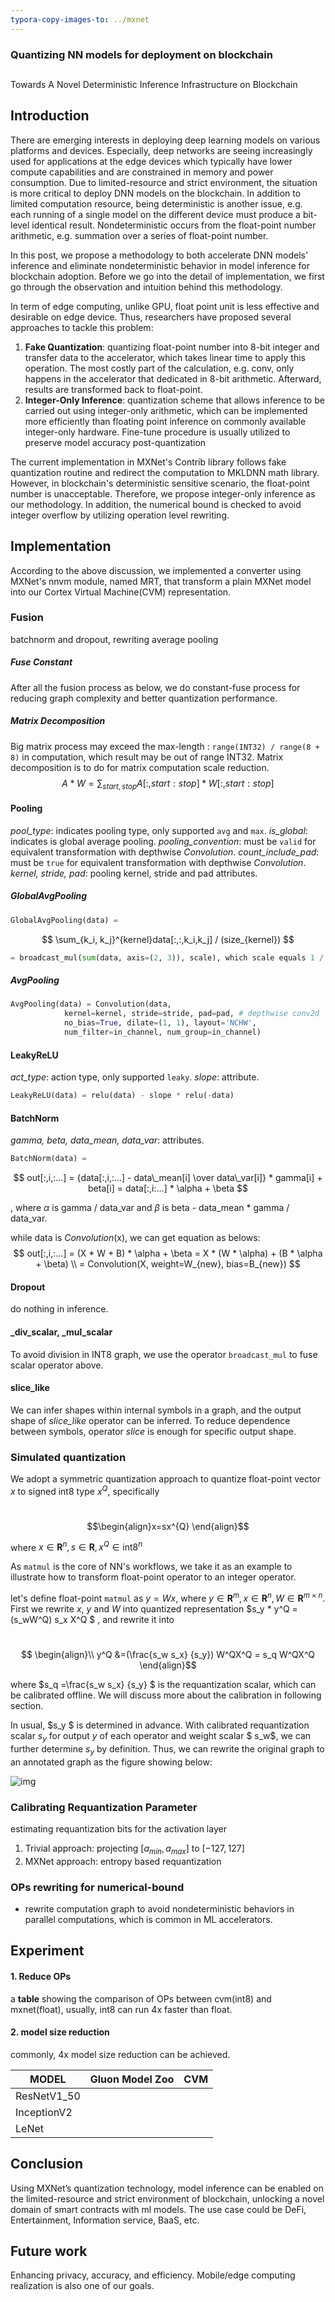```yaml
---
typora-copy-images-to: ../mxnet
---
```


### Quantizing NN models for deployment on blockchain

##  

Towards A Novel Deterministic Inference Infrastructure on Blockchain

## Introduction

There are emerging interests in deploying deep learning models on various platforms and devices. Especially, deep networks are seeing increasingly used for applications at the edge devices which typically have lower compute capabilities and are constrained in memory and power consumption. Due to limited-resource and strict environment, the situation is more critical to deploy DNN models on the blockchain. In addition to limited computation resource, being deterministic is another issue, e.g. each running of a single model on the different device must produce a bit-level identical result. Nondeterministic occurs from the float-point number arithmetic, e.g. summation over a series of float-point number. 

In this post, we propose a methodology to both accelerate DNN models' inference and eliminate nondeterministic behavior in model inference for blockchain adoption. Before we go into the detail of implementation, we first go through the observation and intuition behind this methodology.

In term of edge computing, unlike GPU, float point unit is less effective and desirable on edge device. Thus, researchers have proposed several approaches to tackle this problem:

1. **Fake Quantization**: quantizing float-point number into 8-bit integer and transfer data to the accelerator, which takes linear time to apply this operation. The most costly part of the calculation, e.g. conv,  only happens in the accelerator that dedicated in 8-bit arithmetic. Afterward, results are transformed back to float-point.
2. **Integer-Only Inference**: quantization scheme that allows inference to be carried out using integer-only arithmetic, which can be implemented more efficiently than floating point inference on commonly available integer-only hardware. Fine-tune procedure is usually utilized to preserve model accuracy post-quantization

The current implementation in MXNet's Contrib library follows fake quantization routine and redirect the computation to MKLDNN math library. However, in blockchain's deterministic sensitive scenario, the float-point number is unacceptable. Therefore, we propose integer-only inference as our methodology. In addition, the numerical bound is checked to avoid integer overflow by utilizing operation level rewriting. 

## Implementation

According to the above discussion, we implemented a converter using MXNet's nnvm module, named MRT,  that transform a plain MXNet model into our Cortex Virtual Machine(CVM) representation.

### Fusion
batchnorm and dropout, rewriting average pooling

##### Fuse Constant

After all the fusion process as below, we do constant-fuse process for reducing graph complexity and better quantization performance.

##### Matrix Decomposition

Big matrix process may exceed the max-length : `range(INT32) / range(8 + 8)` in computation, which result may be out of range INT32. Matrix decomposition is to do for matrix computation scale reduction.
$$
A * W = \sum_{start, stop} A[:,start:stop] * W[:, start:stop]
$$

#### Pooling

*pool_type*: indicates pooling type, only supported `avg` and `max`.
*is_global*: indicates is global average pooling.
*pooling_convention*: must be `valid` for equivalent transformation with depthwise *Convolution*.
*count_include_pad*: must be `true` for equivalent transformation with depthwise *Convolution*.
*kernel, stride, pad*: pooling kernel, stride and pad attributes.

##### GlobalAvgPooling

```python
GlobalAvgPooling(data) =
```

$$
\sum_{k_i, k_j}^{kernel}data[:,:,k_i,k_j] / (size_{kernel})
$$

```python
= broadcast_mul(sum(data, axis=(2, 3)), scale), which scale equals 1 / K / K
```

##### AvgPooling

```python
AvgPooling(data) = Convolution(data,
            kernel=kernel, stride=stride, pad=pad, # depthwise conv2d
            no_bias=True, dilate=(1, 1), layout='NCHW',
            num_filter=in_channel, num_group=in_channel)
```

#### LeakyReLU

*act_type*: action type, only supported `leaky`.
*slope*: attribute.

```python
LeakyReLU(data) = relu(data) - slope * relu(-data)
```

#### BatchNorm

*gamma, beta, data_mean, data_var*: attributes.

```python
BatchNorm(data) =
```

$$
out[:,i,:...] 
= {data[:,i,:...] - data\_mean[i] \over data\_var[i]} * gamma[i] + beta[i]
= data[:,i:...] * \alpha + \beta
$$

, where $\alpha$ is gamma / data_var and $\beta$ is beta - data_mean * gamma / data_var.

while data is *Convolution*(x), we can get equation as belows:
$$
out[:,i,:...] 
= (X * W + B) * \alpha + \beta 
= X * (W * \alpha) + (B * \alpha + \beta) \\
= Convolution(X, weight=W_{new}, bias=B_{new})
$$

#### Dropout

do nothing in inference.

#### _div_scalar, _mul_scalar

To avoid division in INT8 graph, we use the operator `broadcast_mul` to fuse scalar operator above.

#### slice_like

We can infer shapes within internal symbols in a graph, and the output shape of *slice_like* operator can be inferred. To reduce dependence between symbols, operator *slice* is enough for specific output shape.

### Simulated quantization

We adopt a symmetric quantization approach to quantize float-point vector $x$ to signed int8 type $x^Q$, specifically

​                                                                                      $$\begin{align}x=sx^{Q} \end{align}$$                                                  

 where $x\in \mathbf{R}^{n}, s \in \mathbf{R}, x^Q \in \text{int8}^{n}$

As `matmul` is the core of NN's workflows, we take it as an example to illustrate how to transform float-point operator to an integer operator. 



let's define float-point `matmul` as $y = Wx$, where $y\in \mathbf{R}^m, x\in \mathbf{R}^n, W\in \mathbf{R}^{m\times n}$. First we rewrite $x$, $y$  and $W$ into quantized representation $s_y * y^Q   = (s_wW^Q)  s_x  X^Q $ , and rewrite it into

​                                                                    $$ \begin{align}\\ y^Q &=(\frac{s_w s_x}  {s_y}) W^QX^Q = s_q W^QX^Q \end{align}$$

where $s_q =\frac{s_w s_x}  {s_y} $ is the requantization scalar, which can be calibrated offline. We will discuss more about the calibration in following section.  

In usual, $s_y $ is determined in advance. With calibrated requantization scalar $s_y$ for output $y$ of each operator and weight scalar $ s_w$, we can further determine $s_y$ by definition. Thus, we can rewrite the original graph to an annotated graph as the figure showing below:

![img](/Users/oscarwei/Dropbox/markdown/tech-doc/cvm/mxnet/graph_trans.png) 

### Calibrating Requantization Parameter

estimating requantization bits for the activation layer

1. Trivial approach: projecting $[a_{min}, a_{max}]$ to $[-127, 127]$
2. MXNet approach: entropy based requantization

### OPs rewriting for numerical-bound

* rewrite computation graph to avoid nondeterministic behaviors in parallel computations, which is common in ML accelerators.

## Experiment

#### 1. Reduce OPs

a **table** showing the comparison of OPs between cvm(int8) and mxnet(float), usually, int8 can run 4x faster than float.

#### 2. model size reduction

commonly, 4x model size reduction can be achieved. 


| MODEL       | Gluon Model Zoo | CVM  |
| ----------- | :-------------: | ---- |
| ResNetV1_50 |                 |      |
| InceptionV2 |                 |      |
| LeNet       |                 |      |


## Conclusion

Using MXNet’s quantization technology, model inference can be enabled on the limited-resource and strict environment of blockchain, unlocking a novel domain of smart contracts with ml models. The use case could be DeFi, Entertainment, Information service, BaaS, etc.

## Future work

Enhancing privacy, accuracy, and efficiency. Mobile/edge computing realization is also one of our goals.